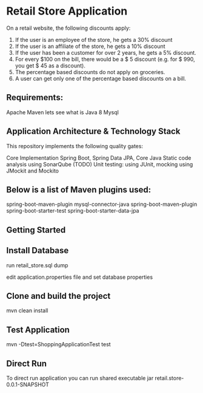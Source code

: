 # Retail Store Application
On a retail website, the following discounts apply:
1. If the user is an employee of the store, he gets a 30% discount
2. If the user is an affiliate of the store, he gets a 10% discount
3. If the user has been a customer for over 2 years, he gets a 5% discount.
4. For every $100 on the bill, there would be a $ 5 discount (e.g. for $ 990, you get $ 45
as a discount).
5. The percentage based discounts do not apply on groceries.
6. A user can get only one of the percentage based discounts on a bill.

## Requirements:
Apache Maven lets see what is 
Java 8
Mysql 

## Application Architecture & Technology Stack
This repository implements the following quality gates:

Core Implementation Spring Boot, Spring Data JPA, Core Java
Static code analysis using SonarQube (TODO)
Unit testing: using JUnit, mocking using JMockit and Mockito

## Below is a list of Maven plugins used:
spring-boot-maven-plugin
mysql-connector-java
spring-boot-maven-plugin
spring-boot-starter-test
spring-boot-starter-data-jpa

## Getting Started

## Install Database
run retail_store.sql dump

edit application.properties file and set database properties

## Clone and build the project

mvn clean install
	
## Test Application
mvn -Dtest=ShoppingApplicationTest test

## Direct Run
To direct run application you can run shared executable jar
retail.store-0.0.1-SNAPSHOT	


